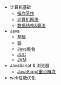 - 计算机基础
  - [操作系统](a-1-操作系统.md)
  - [计算机网络](a-2-计算机网络.md)
  - [数据结构&算法](a-3-数据结构&算法.md)
- Java
  - [基础](b-1-Java基础.md)
  - [锁](b-2-锁.md)
  - [Java集合](b-3-Java集合.md)
  - [JUC](b-4-JUC.md)
  - [JVM](b-5-JVM.md)
- JavaScript & 浏览器
  - [JavaScript重点概念](c-1-JS重点概念.md)
- web性能优化